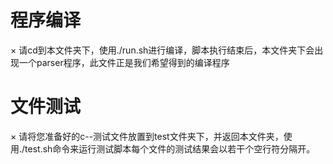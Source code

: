 # 程序编译
× 请cd到本文件夹下，使用./run.sh进行编译，脚本执行结束后，本文件夹下会出现一个parser程序，此文件正是我们希望得到的编译程序
# 文件测试
× 请将您准备好的c--测试文件放置到test文件夹下，并返回本文件夹，使用./test.sh命令来运行测试脚本每个文件的测试结果会以若干个空行符分隔开。